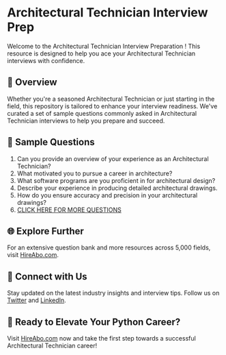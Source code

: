 # Architectural Technician Interview Prep

Welcome to the Architectural Technician Interview Preparation ! This resource is designed to help you ace your Architectural Technician interviews with confidence.

## 🚀 Overview

Whether you're a seasoned Architectural Technician or just starting in the field, this repository is tailored to enhance your interview readiness. We've curated a set of sample questions commonly asked in Architectural Technician interviews to help you prepare and succeed.

## 📝 Sample Questions

1. Can you provide an overview of your experience as an Architectural Technician?
2. What motivated you to pursue a career in architecture?
3. What software programs are you proficient in for architectural design?
4. Describe your experience in producing detailed architectural drawings.
5. How do you ensure accuracy and precision in your architectural drawings?
6. [CLICK HERE FOR MORE QUESTIONS](https://hireabo.com/job/6_3_2/Architectural%20Technician)

## 🌐 Explore Further

For an extensive question bank and more resources across 5,000 fields, visit [HireAbo.com](https://www.hireabo.com).

## 📱 Connect with Us

Stay updated on the latest industry insights and interview tips. Follow us on [Twitter](https://twitter.com/hireabo) and [LinkedIn](https://www.linkedin.com/in/hire-abo-3609972a8/).

## 🚀 Ready to Elevate Your Python Career?

Visit [HireAbo.com](https://www.hireabo.com) now and take the first step towards a successful Architectural Technician career!